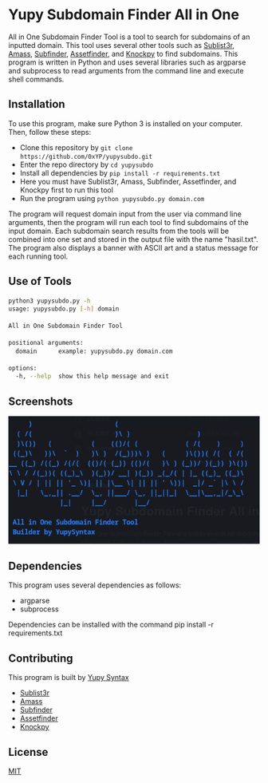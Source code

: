
# Yupy Subdomain Finder All in One
All in One Subdomain Finder Tool is a tool to search for subdomains of an inputted domain. This tool uses several other tools such as [Sublist3r](https://github.com/aboul3la/Sublist3r), [Amass](https://github.com/OWASP/Amass), [Subfinder](https://github.com/projectdiscovery/subfinder), [Assetfinder](https://github.com/tomnomnom/assetfinder), and [Knockpy](https://github.com/guelfoweb/knock) to find subdomains. This program is written in Python and uses several libraries such as argparse and subprocess to read arguments from the command line and execute shell commands.
## Installation

To use this program, make sure Python 3 is installed on your computer. Then, follow these steps:

- Clone this repository by ``git clone https://github.com/0xYP/yupysubdo.git``
- Enter the repo directory by ``cd yupysubdo``
- Install all dependencies by ``pip install -r requirements.txt``
- Here you must have Sublist3r, Amass, Subfinder, Assetfinder, and Knockpy first to run this tool
- Run the program using ``python yupysubdo.py domain.com``

The program will request domain input from the user via command line arguments, then the program will run each tool to find subdomains of the input domain. Each subdomain search results from the tools will be combined into one set and stored in the output file with the name "hasil.txt". The program also displays a banner with ASCII art and a status message for each running tool.

## Use of Tools
```bash
python3 yupysubdo.py -h
usage: yupysubdo.py [-h] domain

All in One Subdomain Finder Tool

positional arguments:
  domain      example: yupysubdo.py domain.com

options:
  -h, --help  show this help message and exit
```

## Screenshots

![Screenshot](yupysubdo.png)

## Dependencies
This program uses several dependencies as follows:

- argparse
- subprocess

Dependencies can be installed with the command pip install -r requirements.txt
## Contributing

This program is built by [Yupy Syntax](https://github.com/0xYP)

- [Sublist3r](https://github.com/aboul3la/Sublist3r)
- [Amass](https://github.com/OWASP/Amass)
- [Subfinder](https://github.com/projectdiscovery/subfinder)
- [Assetfinder](https://github.com/tomnomnom/assetfinder)
- [Knockpy](https://github.com/guelfoweb/)

## License

[MIT](https://choosealicense.com/licenses/mit/)

